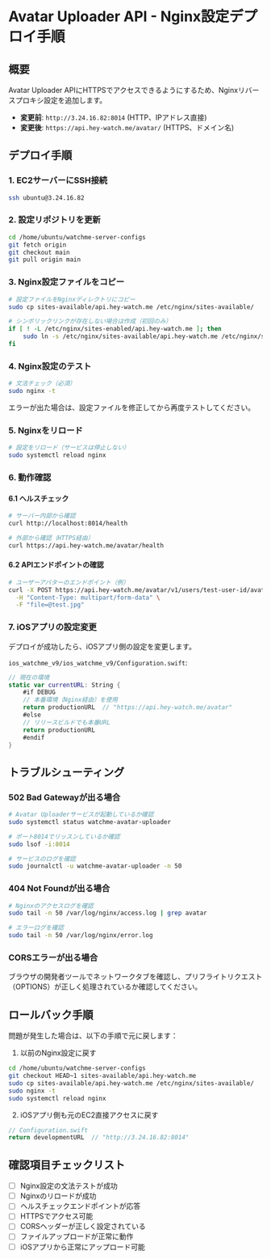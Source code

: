 # Avatar Uploader API - Nginx設定デプロイ手順

## 概要
Avatar Uploader APIにHTTPSでアクセスできるようにするため、Nginxリバースプロキシ設定を追加します。

- **変更前**: `http://3.24.16.82:8014` (HTTP、IPアドレス直接)
- **変更後**: `https://api.hey-watch.me/avatar/` (HTTPS、ドメイン名)

## デプロイ手順

### 1. EC2サーバーにSSH接続
```bash
ssh ubuntu@3.24.16.82
```

### 2. 設定リポジトリを更新
```bash
cd /home/ubuntu/watchme-server-configs
git fetch origin
git checkout main
git pull origin main
```

### 3. Nginx設定ファイルをコピー
```bash
# 設定ファイルをNginxディレクトリにコピー
sudo cp sites-available/api.hey-watch.me /etc/nginx/sites-available/

# シンボリックリンクが存在しない場合は作成（初回のみ）
if [ ! -L /etc/nginx/sites-enabled/api.hey-watch.me ]; then
    sudo ln -s /etc/nginx/sites-available/api.hey-watch.me /etc/nginx/sites-enabled/
fi
```

### 4. Nginx設定のテスト
```bash
# 文法チェック（必須）
sudo nginx -t
```

エラーが出た場合は、設定ファイルを修正してから再度テストしてください。

### 5. Nginxをリロード
```bash
# 設定をリロード（サービスは停止しない）
sudo systemctl reload nginx
```

### 6. 動作確認

#### 6.1 ヘルスチェック
```bash
# サーバー内部から確認
curl http://localhost:8014/health

# 外部から確認（HTTPS経由）
curl https://api.hey-watch.me/avatar/health
```

#### 6.2 APIエンドポイントの確認
```bash
# ユーザーアバターのエンドポイント（例）
curl -X POST https://api.hey-watch.me/avatar/v1/users/test-user-id/avatar \
  -H "Content-Type: multipart/form-data" \
  -F "file=@test.jpg"
```

### 7. iOSアプリの設定変更

デプロイが成功したら、iOSアプリ側の設定を変更します。

`ios_watchme_v9/ios_watchme_v9/Configuration.swift`:
```swift
// 現在の環境
static var currentURL: String {
    #if DEBUG
    // 本番環境（Nginx経由）を使用
    return productionURL  // "https://api.hey-watch.me/avatar"
    #else
    // リリースビルドでも本番URL
    return productionURL
    #endif
}
```

## トラブルシューティング

### 502 Bad Gatewayが出る場合
```bash
# Avatar Uploaderサービスが起動しているか確認
sudo systemctl status watchme-avatar-uploader

# ポート8014でリッスンしているか確認
sudo lsof -i:8014

# サービスのログを確認
sudo journalctl -u watchme-avatar-uploader -n 50
```

### 404 Not Foundが出る場合
```bash
# Nginxのアクセスログを確認
sudo tail -n 50 /var/log/nginx/access.log | grep avatar

# エラーログを確認
sudo tail -n 50 /var/log/nginx/error.log
```

### CORSエラーが出る場合
ブラウザの開発者ツールでネットワークタブを確認し、プリフライトリクエスト（OPTIONS）が正しく処理されているか確認してください。

## ロールバック手順

問題が発生した場合は、以下の手順で元に戻します：

1. 以前のNginx設定に戻す
```bash
cd /home/ubuntu/watchme-server-configs
git checkout HEAD~1 sites-available/api.hey-watch.me
sudo cp sites-available/api.hey-watch.me /etc/nginx/sites-available/
sudo nginx -t
sudo systemctl reload nginx
```

2. iOSアプリ側も元のEC2直接アクセスに戻す
```swift
// Configuration.swift
return developmentURL  // "http://3.24.16.82:8014"
```

## 確認項目チェックリスト

- [ ] Nginx設定の文法テストが成功
- [ ] Nginxのリロードが成功
- [ ] ヘルスチェックエンドポイントが応答
- [ ] HTTPSでアクセス可能
- [ ] CORSヘッダーが正しく設定されている
- [ ] ファイルアップロードが正常に動作
- [ ] iOSアプリから正常にアップロード可能
